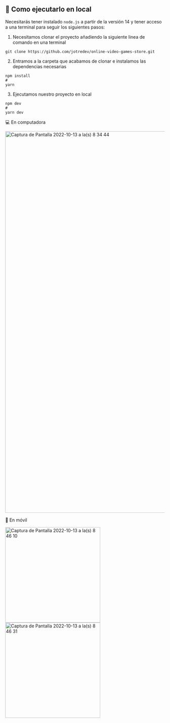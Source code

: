 ## 🚀 Como ejecutarlo en local

Necesitarás tener instalado ``` node.js ``` a partir de la versión 14 y tener acceso a una terminal para seguir los siguientes pasos:
>
1. Necesitamos clonar el proyecto añadiendo la siguiente linea de comando en una terminal
```
git clone https://github.com/jotredev/online-video-games-store.git
```
>
2. Entramos a la carpeta que acabamos de clonar e instalamos las dependencias necesarias
```
npm install
#
yarn
```
>
3. Ejecutamos nuestro proyecto en local
```
npm dev
#
yarn dev
```

💻 En computadora
>
<img width="1200" alt="Captura de Pantalla 2022-10-13 a la(s) 8 34 44" src="https://user-images.githubusercontent.com/50961956/195630320-bd82914c-b776-4088-9370-95eb14afb8ef.png">

📱 En móvil
>
<img width="300" alt="Captura de Pantalla 2022-10-13 a la(s) 8 46 10" src="https://user-images.githubusercontent.com/50961956/195630580-30a61199-7805-41b9-ba49-9f079aaace7d.png"> <img width="300" alt="Captura de Pantalla 2022-10-13 a la(s) 8 46 31" src="https://user-images.githubusercontent.com/50961956/195631289-2564c68a-0c29-48d0-9653-5fa8baddaeff.png">



